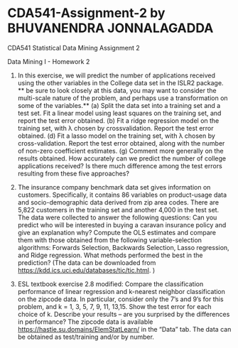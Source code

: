 # CDA541-Assignment-2 by BHUVANENDRA JONNALAGADDA
CDA541 Statistical Data Mining Assignment 2


Data Mining I - Homework 2
1) In this exercise, we will predict the number of applications received using the
other variables in the College data set in the ISLR2 package.
** be sure to look closely at this data, you may want to consider the multi-scale
nature of the problem, and perhaps use a transformation on some of the
variables.**
(a) Split the data set into a training set and a test set. Fit a linear model using least
squares on the training set, and report the test error obtained.
(b) Fit a ridge regression model on the training set, with λ chosen by crossvalidation.
Report the test error obtained.
(d) Fit a lasso model on the training set, with λ chosen by cross-validation.
Report the test error obtained, along with the number of non-zero coefficient
estimates.
(g) Comment more generally on the results obtained. How accurately can we
predict the number of college applications received? Is there much difference
among the test errors resulting from these five approaches?


2) The insurance company benchmark data set gives information on customers.
Specifically, it contains 86 variables on product-usage data and socio-demographic
data derived from zip area codes. There are 5,822 customers in the training set and
another 4,000 in the test set. The data were collected to answer the following
questions: Can you predict who will be interested in buying a caravan insurance
policy and give an explanation why? Compute the OLS estimates and compare
them with those obtained from the following variable-selection algorithms:
Forwards Selection, Backwards Selection, Lasso regression, and Ridge regression.
What methods performed the best in the prediction?
(The data can be downloaded from https://kdd.ics.uci.edu/databases/tic/tic.html. )


3) ESL textbook exercise 2.8 modified: Compare the classification
performance of linear regression and k-nearest neighbor classification on the
zipcode data. In particular, consider only the 7’s and 9’s for this problem, and k =
1, 3, 5, 7, 9, 11, 13,15. Show the test error for each choice of k. Describe your
results – are you surprised by the differences in performance?
The zipcode data is available https://hastie.su.domains/ElemStatLearn/ in the
“Data” tab. The data can be obtained as test/training and/or by number.
